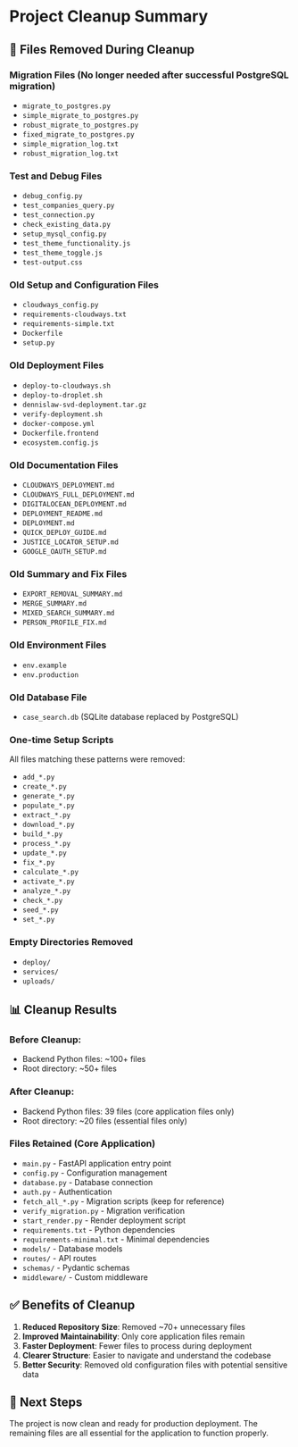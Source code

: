 # Project Cleanup Summary

## 🧹 **Files Removed During Cleanup**

### **Migration Files (No longer needed after successful PostgreSQL migration)**
- `migrate_to_postgres.py`
- `simple_migrate_to_postgres.py`
- `robust_migrate_to_postgres.py`
- `fixed_migrate_to_postgres.py`
- `simple_migration_log.txt`
- `robust_migration_log.txt`

### **Test and Debug Files**
- `debug_config.py`
- `test_companies_query.py`
- `test_connection.py`
- `check_existing_data.py`
- `setup_mysql_config.py`
- `test_theme_functionality.js`
- `test_theme_toggle.js`
- `test-output.css`

### **Old Setup and Configuration Files**
- `cloudways_config.py`
- `requirements-cloudways.txt`
- `requirements-simple.txt`
- `Dockerfile`
- `setup.py`

### **Old Deployment Files**
- `deploy-to-cloudways.sh`
- `deploy-to-droplet.sh`
- `dennislaw-svd-deployment.tar.gz`
- `verify-deployment.sh`
- `docker-compose.yml`
- `Dockerfile.frontend`
- `ecosystem.config.js`

### **Old Documentation Files**
- `CLOUDWAYS_DEPLOYMENT.md`
- `CLOUDWAYS_FULL_DEPLOYMENT.md`
- `DIGITALOCEAN_DEPLOYMENT.md`
- `DEPLOYMENT_README.md`
- `DEPLOYMENT.md`
- `QUICK_DEPLOY_GUIDE.md`
- `JUSTICE_LOCATOR_SETUP.md`
- `GOOGLE_OAUTH_SETUP.md`

### **Old Summary and Fix Files**
- `EXPORT_REMOVAL_SUMMARY.md`
- `MERGE_SUMMARY.md`
- `MIXED_SEARCH_SUMMARY.md`
- `PERSON_PROFILE_FIX.md`

### **Old Environment Files**
- `env.example`
- `env.production`

### **Old Database File**
- `case_search.db` (SQLite database replaced by PostgreSQL)

### **One-time Setup Scripts**
All files matching these patterns were removed:
- `add_*.py`
- `create_*.py`
- `generate_*.py`
- `populate_*.py`
- `extract_*.py`
- `download_*.py`
- `build_*.py`
- `process_*.py`
- `update_*.py`
- `fix_*.py`
- `calculate_*.py`
- `activate_*.py`
- `analyze_*.py`
- `check_*.py`
- `seed_*.py`
- `set_*.py`

### **Empty Directories Removed**
- `deploy/`
- `services/`
- `uploads/`

## 📊 **Cleanup Results**

### **Before Cleanup:**
- Backend Python files: ~100+ files
- Root directory: ~50+ files

### **After Cleanup:**
- Backend Python files: 39 files (core application files only)
- Root directory: ~20 files (essential files only)

### **Files Retained (Core Application)**
- `main.py` - FastAPI application entry point
- `config.py` - Configuration management
- `database.py` - Database connection
- `auth.py` - Authentication
- `fetch_all_*.py` - Migration scripts (keep for reference)
- `verify_migration.py` - Migration verification
- `start_render.py` - Render deployment script
- `requirements.txt` - Python dependencies
- `requirements-minimal.txt` - Minimal dependencies
- `models/` - Database models
- `routes/` - API routes
- `schemas/` - Pydantic schemas
- `middleware/` - Custom middleware

## ✅ **Benefits of Cleanup**

1. **Reduced Repository Size**: Removed ~70+ unnecessary files
2. **Improved Maintainability**: Only core application files remain
3. **Faster Deployment**: Fewer files to process during deployment
4. **Clearer Structure**: Easier to navigate and understand the codebase
5. **Better Security**: Removed old configuration files with potential sensitive data

## 🚀 **Next Steps**

The project is now clean and ready for production deployment. The remaining files are all essential for the application to function properly.

